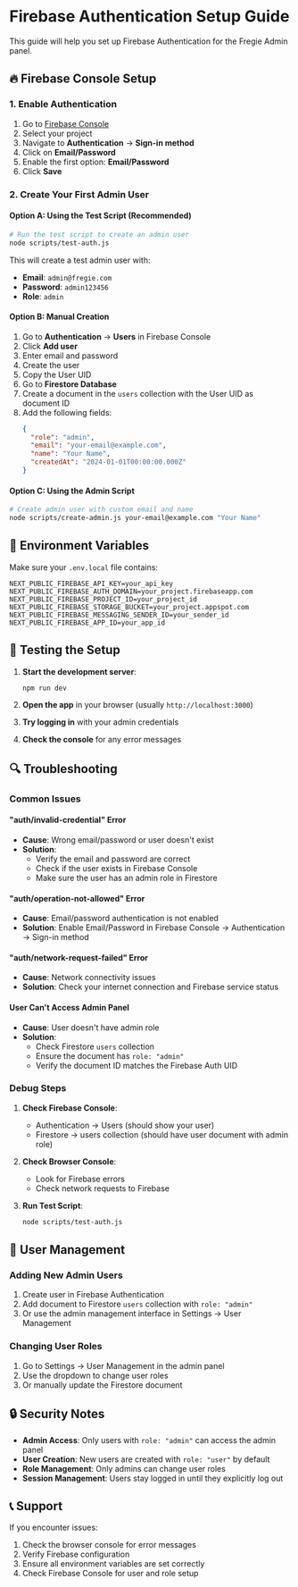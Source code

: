# Firebase Authentication Setup Guide

This guide will help you set up Firebase Authentication for the Fregie Admin panel.

## 🔥 Firebase Console Setup

### 1. Enable Authentication
1. Go to [Firebase Console](https://console.firebase.google.com/)
2. Select your project
3. Navigate to **Authentication** → **Sign-in method**
4. Click on **Email/Password**
5. Enable the first option: **Email/Password**
6. Click **Save**

### 2. Create Your First Admin User

#### Option A: Using the Test Script (Recommended)
```bash
# Run the test script to create an admin user
node scripts/test-auth.js
```

This will create a test admin user with:
- **Email**: `admin@fregie.com`
- **Password**: `admin123456`
- **Role**: `admin`

#### Option B: Manual Creation
1. Go to **Authentication** → **Users** in Firebase Console
2. Click **Add user**
3. Enter email and password
4. Create the user
5. Copy the User UID
6. Go to **Firestore Database**
7. Create a document in the `users` collection with the User UID as document ID
8. Add the following fields:
   ```json
   {
     "role": "admin",
     "email": "your-email@example.com",
     "name": "Your Name",
     "createdAt": "2024-01-01T00:00:00.000Z"
   }
   ```

#### Option C: Using the Admin Script
```bash
# Create admin user with custom email and name
node scripts/create-admin.js your-email@example.com "Your Name"
```

## 🔧 Environment Variables

Make sure your `.env.local` file contains:

```env
NEXT_PUBLIC_FIREBASE_API_KEY=your_api_key
NEXT_PUBLIC_FIREBASE_AUTH_DOMAIN=your_project.firebaseapp.com
NEXT_PUBLIC_FIREBASE_PROJECT_ID=your_project_id
NEXT_PUBLIC_FIREBASE_STORAGE_BUCKET=your_project.appspot.com
NEXT_PUBLIC_FIREBASE_MESSAGING_SENDER_ID=your_sender_id
NEXT_PUBLIC_FIREBASE_APP_ID=your_app_id
```

## 🚀 Testing the Setup

1. **Start the development server**:
   ```bash
   npm run dev
   ```

2. **Open the app** in your browser (usually `http://localhost:3000`)

3. **Try logging in** with your admin credentials

4. **Check the console** for any error messages

## 🔍 Troubleshooting

### Common Issues

#### "auth/invalid-credential" Error
- **Cause**: Wrong email/password or user doesn't exist
- **Solution**: 
  - Verify the email and password are correct
  - Check if the user exists in Firebase Console
  - Make sure the user has an admin role in Firestore

#### "auth/operation-not-allowed" Error
- **Cause**: Email/password authentication is not enabled
- **Solution**: Enable Email/Password in Firebase Console → Authentication → Sign-in method

#### "auth/network-request-failed" Error
- **Cause**: Network connectivity issues
- **Solution**: Check your internet connection and Firebase service status

#### User Can't Access Admin Panel
- **Cause**: User doesn't have admin role
- **Solution**: 
  - Check Firestore `users` collection
  - Ensure the document has `role: "admin"`
  - Verify the document ID matches the Firebase Auth UID

### Debug Steps

1. **Check Firebase Console**:
   - Authentication → Users (should show your user)
   - Firestore → users collection (should have user document with admin role)

2. **Check Browser Console**:
   - Look for Firebase errors
   - Check network requests to Firebase

3. **Run Test Script**:
   ```bash
   node scripts/test-auth.js
   ```

## 📝 User Management

### Adding New Admin Users
1. Create user in Firebase Authentication
2. Add document to Firestore `users` collection with `role: "admin"`
3. Or use the admin management interface in Settings → User Management

### Changing User Roles
1. Go to Settings → User Management in the admin panel
2. Use the dropdown to change user roles
3. Or manually update the Firestore document

## 🔒 Security Notes

- **Admin Access**: Only users with `role: "admin"` can access the admin panel
- **User Creation**: New users are created with `role: "user"` by default
- **Role Management**: Only admins can change user roles
- **Session Management**: Users stay logged in until they explicitly log out

## 📞 Support

If you encounter issues:
1. Check the browser console for error messages
2. Verify Firebase configuration
3. Ensure all environment variables are set correctly
4. Check Firebase Console for user and role setup
